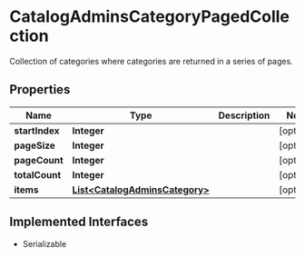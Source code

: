 

# CatalogAdminsCategoryPagedCollection

Collection of categories where categories are returned in a series of pages.

## Properties

| Name | Type | Description | Notes |
|------------ | ------------- | ------------- | -------------|
|**startIndex** | **Integer** |  |  [optional] |
|**pageSize** | **Integer** |  |  [optional] |
|**pageCount** | **Integer** |  |  [optional] |
|**totalCount** | **Integer** |  |  [optional] |
|**items** | [**List&lt;CatalogAdminsCategory&gt;**](CatalogAdminsCategory.md) |  |  [optional] |


## Implemented Interfaces

* Serializable


